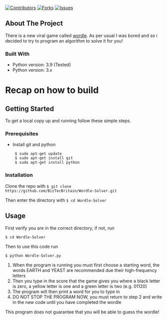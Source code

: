 [![Contributors][contributors-shield]][contributors-url]
[![Forks][forks-shield]][forks-url]
[![Issues][issues-shield]][issues-url]
<!--[![LinkedIn][linkedin-shield]][linkedin-url]-->

## About The Project

There is a new viral game called [wordle](https://www.powerlanguage.co.uk/wordle/).
As per usual I was bored and so i decided to try to program an algorithm to solve it for you!


### Built With

* Python version: 3.9 (Tested)
* Python version: 3.x

# Recap on how to build

## Getting Started

To get a local copy up and running follow these simple steps.

### Prerequisites

* Install git and python
  ```
   $ sudo apt-get update
   $ sudo apt-get install git
   $ sudo apt-get install python
  ```

### Installation

Clone the repo with ```$ git clone https://github.com/BizTecBritain/Wordle-Solver.git```

Then enter the directory with ```$ cd Wordle-Solver```

## Usage

First verify you are in the correct directory, if not, run
```
$ cd Wordle-Solver
```

Then to use this code run
```
$ python Wordle-Solver.py
```
1. When the program is running you must first choose a starting word, the words EARTH and YEAST are recommended due their high-frequency letters
2. Then you type in the score that the game gives you where a black letter is zero, a yellow letter is one and a green letter is two (e.g. 01120)
3. The program will then print a word for you to type in
4. DO NOT STOP THE PROGRAM NOW, you must return to step 2 and write in the new code until you have completed the wordle

This program does not guarantee that you will be able to guess the wordle!

[contributors-shield]: https://img.shields.io/github/contributors/BizTecBritain/Wordle-Solver.svg?style=for-the-badge
[contributors-url]: https://github.com/BizTecBritain/Wordle-Solver/graphs/contributors
[forks-shield]: https://img.shields.io/github/forks/BizTecBritain/Wordle-Solver.svg?style=for-the-badge
[forks-url]: https://github.com/BizTecBritain/Wordle-Solver/network/members
[issues-shield]: https://img.shields.io/github/issues/BizTecBritain/Wordle-Solver.svg?style=for-the-badge
[issues-url]: https://github.com/BizTecBritain/Wordle-Solver/issues
<!--[linkedin-shield]: https://img.shields.io/badge/-LinkedIn-black.svg?style=for-the-badge&logo=linkedin&colorB=555
[linkedin-url]: https://linkedin.com/in/username-->

